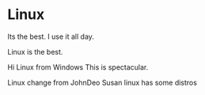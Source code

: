 # Linux

Its the best. I use it all day.

Linux is the best.

Hi Linux from Windows
This is spectacular.

Linux change from JohnDeo Susan
linux has some distros

